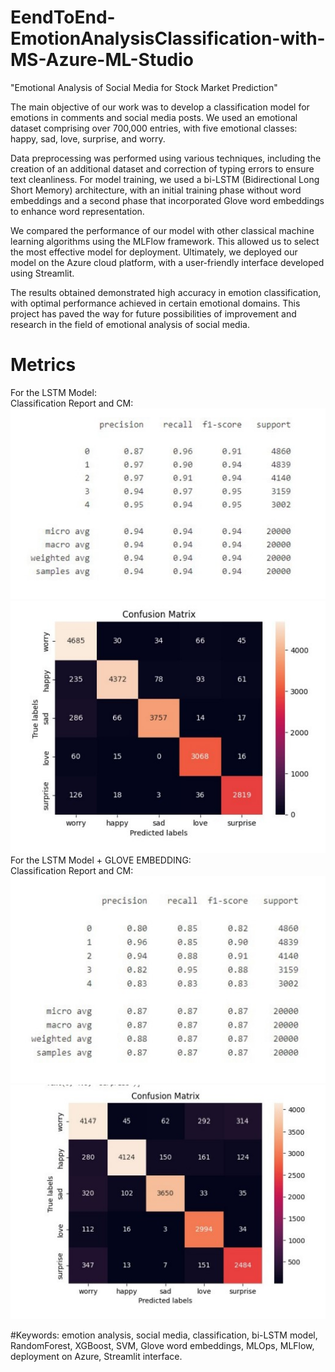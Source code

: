 # EendToEnd-EmotionAnalysisClassification-with-MS-Azure-ML-Studio
"Emotional Analysis of Social Media for Stock Market Prediction"

The main objective of our work was to develop a classification model for emotions in comments and social media posts. We used an emotional dataset comprising over 700,000 entries, with five emotional classes: happy, sad, love, surprise, and worry.

Data preprocessing was performed using various techniques, including the creation of an additional dataset and correction of typing errors to ensure text cleanliness. For model training, we used a bi-LSTM (Bidirectional Long Short Memory) architecture, with an initial training phase without word embeddings and a second phase that incorporated Glove word embeddings to enhance word representation.

We compared the performance of our model with other classical machine learning algorithms using the MLFlow framework. This allowed us to select the most effective model for deployment. Ultimately, we deployed our model on the Azure cloud platform, with a user-friendly interface developed using Streamlit.

The results obtained demonstrated high accuracy in emotion classification, with optimal performance achieved in certain emotional domains. This project has paved the way for future possibilities of improvement and research in the field of emotional analysis of social media.

# Metrics
For the LSTM Model: <br>
Classification Report and CM: <br>
![alt text](assets/bilstm-cr.jpg?raw=true) <br>
![alt text](assets/bilstm-cm.jpg?raw=true) <br>
For the LSTM Model + GLOVE EMBEDDING: <br>
Classification Report and CM:<br>
![alt text](assets/glove-cr.jpg?raw=true)<br>
![alt text](assets/glove-cm.jpg?raw=true)<br>

#Keywords: emotion analysis, social media, classification, bi-LSTM model, RandomForest, XGBoost, SVM, Glove word embeddings, MLOps, MLFlow, deployment on Azure, Streamlit interface.


